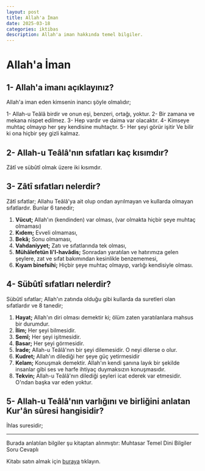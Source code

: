 ```yaml
---
layout: post
title: Allah'a İman
date: 2025-03-18
categories: iktibas
description: Allah'a iman hakkında temel bilgiler.
---
```


# Allah'a İman

## 1- Allah'a imanı açıklayınız?

Allah'a iman eden kimsenin inancı şöyle olmalıdır;

1- Allah-u Teâlâ birdir ve onun eşi, benzeri, ortağı, yoktur.
2- Bir zamana ve mekana nispet edilmez.
3- Hep vardır ve daima var olacaktır.
4- Kimseye muhtaç olmayıp her şey kendisine muhtaçtır.
5- Her şeyi görür işitir Ve bilir ki ona hiçbir şey gizli kalmaz.

## 2- Allah-u Teâlâ'nın sıfatları kaç kısımdır?

Zâtî ve sübûtî olmak üzere iki kısımdır.

## 3- Zâtî sıfatları nelerdir?

Zâtî sıfatlar; Allahu Teâlâ'ya ait olup ondan ayrılmayan ve kullarda olmayan sıfatlardır. Bunlar 6 tanedir;

1. **Vücut;** Allah'ın (kendinden) var olması, (var olmakta hiçbir şeye muhtaç olmaması)
2. **Kıdem;** Evveli olmaması,
3. **Bekâ;** Sonu olmaması,
4. **Vahdaniyyet;** Zatı ve sıfatlarında tek olması,
5. **Mühâlefetün li'l-havâdis;** Sonradan yaratılan ve hatırımıza gelen şeylere, zat ve sıfat bakımından kesinlikle benzememesi,
6. **Kıyam binefsihi;** Hiçbir şeye muhtaç olmayıp, varlığı kendisiyle olması.

## 4- Sübûtî sıfatları nelerdir?

Sübûtî sıfatlar; Allah'ın zatında olduğu gibi kullarda da suretleri olan sıfatlardır ve 8 tanedir;

1. **Hayat;** Allah'ın diri olması demektir ki; ölüm zaten yaratılanlara mahsus bir durumdur.
2. **İlim;** Her şeyi bilmesidir.
3. **Semî;** Her şeyi işitmesidir.
4. **Basar;** Her şeyi görmesidir.
5. **İrade;** Allah-u Teâlâ'nın bir şeyi dilemesidir. O neyi dilerse o olur.
6. **Kudret;** Allah'ın dilediği her şeye güç yetirmesidir
7. **Kelam;** Konuşmak demektir. Allah'ın kendi şanına layık bir şekilde insanlar gibi ses ve harfe ihtiyaç duymaksızın konuşmasıdır.
8. **Tekvin;** Allah-u Teâlâ'nın dilediği şeyleri icat ederek var etmesidir. O'ndan başka var eden yoktur.

## 5- Allah-u Teâlâ'nın varlığını ve birliğini anlatan Kur'ân sûresi hangisidir?

İhlas suresidir;

---

Burada anlatılan bilgiler şu kitaptan alınmıştır:
Muhtasar Temel Dini Bilgiler Soru Cevaplı

Kitabı satın almak için [buraya](https://www.ahiskayayinevi.com/muhtasar-temel-dini-bilgiler-soru-cevapli) tıklayın.
